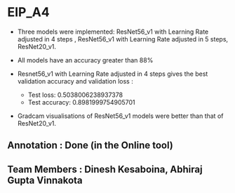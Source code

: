 # EIP_A4

* Three models were implemented: ResNet56_v1 with Learning Rate adjusted in 4 steps , ResNet56_v1 with Learning Rate adjusted in 5 steps, ResNet20_v1.

* All models have an accuracy greater than 88%

* Resnet56_v1 with Learning Rate adjusted in 4 steps gives the best validation accuracy and validation loss :
  
  
    * Test loss: 0.5038006238937378
    * Test accuracy: 0.8981999754905701

* Gradcam visualisations of ResNet56_v1 models were better than that of ResNet20_v1.






## Annotation : Done (in the Online tool)
## Team Members : Dinesh Kesaboina, Abhiraj Gupta Vinnakota
